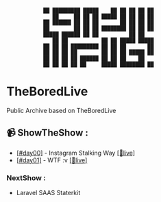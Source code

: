```
            ██ █████████ █████    ██ ██ ██ ██ ██
               ██     ██ ██ ██ █████ ██ ██ ██ ██
            ██ ██████ ██ ██ ██       ██ ██ ██ ██
            ██        ██ ██ ██ ████████ ██ ██ ██
            █████ ██████ ██ ██          ██ ██
               ██ ██           ██ ██ █████ █████
            ██ ██ ██ █████████ ██ ██ ██       ██
            ██ ██ ██ ██        ██ ██ ██ █████ ██
            ██ ██ ██ ██ ██████ ██ ██ ██    ██
            ██ ██ ██ ██ ██     █████ ████████ ██
```
# TheBoredLive
Public Archive based on TheBoredLive

## 📹 ShowTheShow :
- [[#day00]](/arch/day00) - Instagram Stalking Way [[🔴live]](https://www.youtube.com/watch?v=g7hisvzw-iY)
- [[#day01]](/arch/day01) - WTF :v [[🔴live]](https://www.youtube.com/watch?v=5tjtt1ILRiI)

### NextShow : 
- Laravel SAAS Staterkit
